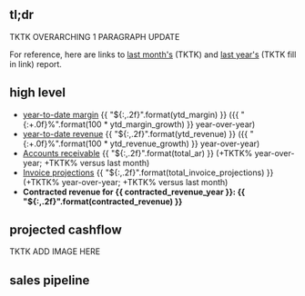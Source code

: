 ## tl;dr
TKTK OVERARCHING 1 PARAGRAPH UPDATE

For reference, here are links to [last month's](TKTK) (TKTK) and [last year's](TKTK) (TKTK fill in link) report.

## high level
- [year-to-date margin](https://docs.google.com/spreadsheets/d/1zZxzkGlJvVwj8435NCd2T42mtR7KcAp55a88S5AfFDQ/edit#gid=1427044766) {{ "${:,.2f}".format(ytd_margin) }} ({{ "{:+.0f}%".format(100 * ytd_margin_growth) }} year-over-year)
- [year-to-date revenue](https://docs.google.com/spreadsheets/d/1zZxzkGlJvVwj8435NCd2T42mtR7KcAp55a88S5AfFDQ/edit#gid=1427044766) {{ "${:,.2f}".format(ytd_revenue) }} ({{ "{:+.0f}%".format(100 * ytd_revenue_growth) }} year-over-year)
- [Accounts receivable](https://docs.google.com/spreadsheets/d/1zZxzkGlJvVwj8435NCd2T42mtR7KcAp55a88S5AfFDQ/edit#gid=205071454) {{  "${:,.2f}".format(total_ar) }} (+TKTK% year-over-year; +TKTK% versus last month)
- [Invoice projections](https://docs.google.com/spreadsheets/d/1zZxzkGlJvVwj8435NCd2T42mtR7KcAp55a88S5AfFDQ/edit#gid=257739164) {{ "${:,.2f}".format(total_invoice_projections) }} (+TKTK% year-over-year; +TKTK% versus last month)
- **Contracted revenue for {{ contracted_revenue_year }}: {{ "${:,.2f}".format(contracted_revenue) }}**

## projected cashflow
TKTK ADD IMAGE HERE

## sales pipeline
